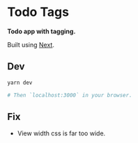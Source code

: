 # Todo Tags

**Todo app with tagging.**

Built using [Next](nextjs.org).

## Dev

```sh
yarn dev

# Then `localhost:3000` in your browser.
```

## Fix

- View width css is far too wide.
